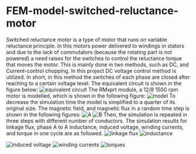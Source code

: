 # FEM-model-switched-reluctance-motor
Switched reluctance motor is a type of motor that runs on variable reluctance principle. In this motors power delivered to windings in stators and due to the lack of commutators (because the rotating part is not powered) a need raises for the switches to control the reluctance torque that moves the motor. This is mainly done in two methods, such as DC, and Current-control chopping. In this project DC voltage control method is utilized. In short, in this method the switches of each phase are closed after reaching to a certain voltage level. The equivalent circuit is shown in the figure below:
![equivalent circuit](https://github.com/Ahsnazari/FEM-model-switched-reluctance-motor/assets/118515566/3082a6e5-c201-44d2-8b60-54f1dc9bf52b)
The RMxprt module, a 12/8 1500 rpm motor is modelled, which is shown in the following figure:
![model](https://github.com/Ahsnazari/FEM-model-switched-reluctance-motor/assets/118515566/f7374222-4065-4fa0-8f56-ea7f910a0caf)
To decrease the simulation time the model is simplified to a quarter of its original size. The magnetic field, and magnetic flux in a random time step is shown in the following figures:
![A](https://github.com/Ahsnazari/FEM-model-switched-reluctance-motor/assets/118515566/9a3a084b-f690-47dd-82e3-e24edea2d884)
![B](https://github.com/Ahsnazari/FEM-model-switched-reluctance-motor/assets/118515566/2a294100-0f6b-45d7-a583-52aefe1fc27f)
Then, the simulation is repeated in three steps with different number of conductors. The simulation results for linkage flux, phase A to A inductance, induced voltage, winding currents, and torque in one cycle are as followed.
![linkage flux](https://github.com/Ahsnazari/FEM-model-switched-reluctance-motor/assets/118515566/2be465ae-7a02-451a-8a96-f953dc32210c)
![inductance](https://github.com/Ahsnazari/FEM-model-switched-reluctance-motor/assets/118515566/6083aa22-5cad-4659-9005-744f3fd5fd1c)

![induced voltage](https://github.com/Ahsnazari/FEM-model-switched-reluctance-motor/assets/118515566/92658a1f-7c7a-40d1-a505-ef036001a4b2)
![winding currents](https://github.com/Ahsnazari/FEM-model-switched-reluctance-motor/assets/118515566/acae23b2-f507-4708-a8e1-e6740d48b180)
![torques](https://github.com/Ahsnazari/FEM-model-switched-reluctance-motor/assets/118515566/ad4e9b1e-0b63-4334-9246-fe88e4ad2fab)

